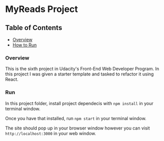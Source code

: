 # MyReads Project

## Table of Contents

* [Overview](#Overview)
* [How to Run](#run)

### Overview

This is the sixth project in Udacity's Front-End Web Developer Program. In this project I was given a starter template and tasked to refactor it using React. 

### Run

In this project folder, install project dependecis with `npm install` in your terminal window. 
 
Once you have that installed, run `npm start` in your terminal window. 

The site should pop up in your browser window however you can visit `http://localhost:3000` in your web window. 










